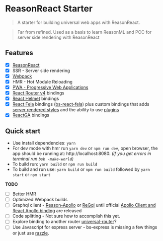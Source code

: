 # ReasonReact Starter

> A starter for building universal web apps with ReasonReact.

> Far from refined. Used as a basis to learn ReasonML and POC for server side rendering with ReasonReact

## Features

* [x] [ReasonReact](https://reasonml.github.io/reason-react/)
* [x] SSR - Server side rendering
* [x] [Webpack](https://webpack.js.org/)
* [x] HMR - Hot Module Reloading
* [x] [PWA - Progressive Web Applications](https://developers.google.com/web/progressive-web-apps/)
* [x] [React Router v4](https://reacttraining.com/react-router/api) bindings
* [x] [React Helmet](https://github.com/nfl/react-helmet) bindings
* [x] [React Fela](http://fela.js.org/) bindings ([bs-react-fela](https://github.com/astrada/bs-react-fela)) plus custom bindings that adds [server rendered styles](http://fela.js.org/docs/advanced/ServerRendering.html) and the ability to use [plugins](http://fela.js.org/docs/advanced/Plugins.html)
* [x] [ReactGA](https://github.com/react-ga/react-ga) bindings

## Quick start

- Use install dependencies: `yarn`
- For dev mode with hmr run `yarn dev` or `npm run dev`, open browser, the app should be running at: http://localhost:8080. *(If you get errors in terminal run `bsb -make-world`)*
- To build run: `yarn build` or `npm run build`
- To build and run use: `yarn build` or `npm run build` followed by `yarn start` or `npm start`

**TODO**
* [ ] Better HMR
* [ ] Optimized Webpack builds
* [ ] Graphql client - [Reason-Apollo](https://github.com/Gregoirevda/reason-apollo) or [ReGql](https://github.com/kennetpostigo/regql) until official [Apollo Client and React Apollo binding](https://github.com/apollographql/react-apollo/blob/master/ROADMAP.md#reason) are released
* [ ] Code splitting - Not sure how to accomplish this yet.
* [ ] Explore binding to another router [universal-router](https://www.kriasoft.com/universal-router/)?
* [ ] Use Javascript for express server - bs-express is missing a few things or just use [razzle](https://github.com/jaredpalmer/razzle).